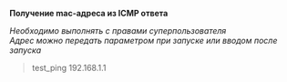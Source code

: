 **Получение mac-адреса из ICMP ответа**  
  
*Необходимо выполнять с правами суперпользователя*  
*Адрес можно передать параметром при запуске или вводом после запуска*  
> test_ping 192.168.1.1
